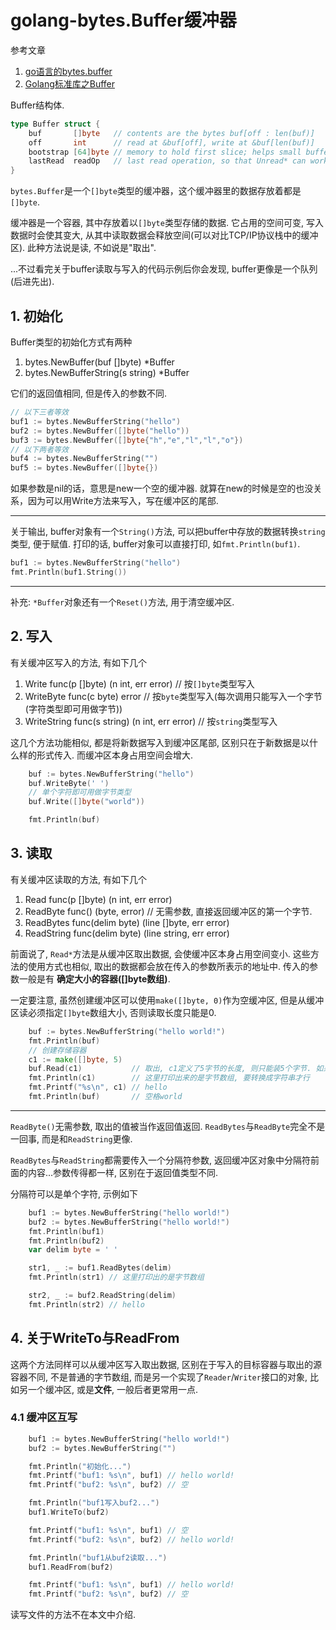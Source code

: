 # golang-bytes.Buffer缓冲器

参考文章

1. [go语言的bytes.buffer](https://my.oschina.net/u/943306/blog/127981)
2. [Golang标准库之Buffer](http://blog.51cto.com/aresy/1405184)

Buffer结构体.

```go
type Buffer struct {
	buf       []byte   // contents are the bytes buf[off : len(buf)]
	off       int      // read at &buf[off], write at &buf[len(buf)]
	bootstrap [64]byte // memory to hold first slice; helps small buffers avoid allocation.
	lastRead  readOp   // last read operation, so that Unread* can work correctly.
}
```

`bytes.Buffer`是一个`[]byte`类型的缓冲器，这个缓冲器里的数据存放着都是`[]byte`.

缓冲器是一个容器, 其中存放着以`[]byte`类型存储的数据. 它占用的空间可变, 写入数据时会使其变大, 从其中读取数据会释放空间(可以对比TCP/IP协议栈中的缓冲区). 此种方法说是读, 不如说是"取出".

...不过看完关于buffer读取与写入的代码示例后你会发现, buffer更像是一个队列(后进先出).

## 1. 初始化

Buffer类型的初始化方式有两种

1. bytes.NewBuffer(buf []byte) *Buffer
2. bytes.NewBufferString(s string) *Buffer

它们的返回值相同, 但是传入的参数不同. 

```go
// 以下三者等效
buf1 := bytes.NewBufferString("hello")
buf2 := bytes.NewBuffer([]byte("hello"))
buf3 := bytes.NewBuffer([]byte{"h","e","l","l","o"})
// 以下两者等效
buf4 := bytes.NewBufferString("")
buf5 := bytes.NewBuffer([]byte{})
```

如果参数是nil的话，意思是new一个空的缓冲器. 就算在new的时候是空的也没关系，因为可以用Write方法来写入，写在缓冲区的尾部.

------

关于输出, buffer对象有一个`String()`方法, 可以把buffer中存放的数据转换`string`类型, 便于赋值. 打印的话, buffer对象可以直接打印, 如`fmt.Println(buf1)`.

```go
buf1 := bytes.NewBufferString("hello")
fmt.Println(buf1.String())
```

------

补充: `*Buffer`对象还有一个`Reset()`方法, 用于清空缓冲区.

## 2. 写入

有关缓冲区写入的方法, 有如下几个

1. Write func(p []byte) (n int, err error)          // 按`[]byte`类型写入
2. WriteByte func(c byte) error                     // 按`byte`类型写入(每次调用只能写入一个字节(字符类型即可用做字节))
3. WriteString func(s string) (n int, err error)    // 按`string`类型写入

这几个方法功能相似, 都是将新数据写入到缓冲区尾部, 区别只在于新数据是以什么样的形式传入. 而缓冲区本身占用空间会增大.

```go
	buf := bytes.NewBufferString("hello")
	buf.WriteByte(' ')
	// 单个字符即可用做字节类型
	buf.Write([]byte("world"))

	fmt.Println(buf)
```

## 3. 读取

有关缓冲区读取的方法, 有如下几个

1. Read func(p []byte) (n int, err error)
2. ReadByte func() (byte, error) // 无需参数, 直接返回缓冲区的第一个字节.
3. ReadBytes func(delim byte) (line []byte, err error)
4. ReadString func(delim byte) (line string, err error)

前面说了, `Read*`方法是从缓冲区取出数据, 会使缓冲区本身占用空间变小. 这些方法的使用方式也相似, 取出的数据都会放在传入的参数所表示的地址中. 传入的参数一般是有 **确定大小的容器([]byte数组)**.

一定要注意, 虽然创建缓冲区可以使用`make([]byte, 0)`作为空缓冲区, 但是从缓冲区读必须指定`[]byte`数组大小, 否则读取长度只能是0.

```go
	buf := bytes.NewBufferString("hello world!")
	fmt.Println(buf)
	// 创建存储容器
	c1 := make([]byte, 5)
	buf.Read(c1)           // 取出, c1定义了5字节的长度, 则只能装5个字节. 如果定义了20个字节, buf就空了.
	fmt.Println(c1)        // 这里打印出来的是字节数组, 要转换成字符串才行
	fmt.Printf("%s\n", c1) // hello
	fmt.Println(buf)       // 空格world
```

------

`ReadByte()`无需参数, 取出的值被当作返回值返回. `ReadBytes`与`ReadByte`完全不是一回事, 而是和`ReadString`更像.

`ReadBytes`与`ReadString`都需要传入一个分隔符参数, 返回缓冲区对象中分隔符前面的内容...参数传得都一样, 区别在于返回值类型不同.

分隔符可以是单个字符, 示例如下

```go
	buf1 := bytes.NewBufferString("hello world!")
	buf2 := bytes.NewBufferString("hello world!")
	fmt.Println(buf1)
	fmt.Println(buf2)
	var delim byte = ' '

	str1, _ := buf1.ReadBytes(delim)
	fmt.Println(str1) // 这里打印出的是字节数组

	str2, _ := buf2.ReadString(delim)
	fmt.Println(str2) // hello
```

## 4. 关于WriteTo与ReadFrom

这两个方法同样可以从缓冲区写入取出数据, 区别在于写入的目标容器与取出的源容器不同, 不是普通的字节数组, 而是另一个实现了`Reader`/`Writer`接口的对象, 比如另一个缓冲区, 或是**文件**, 一般后者更常用一点.

### 4.1 缓冲区互写

```go
	buf1 := bytes.NewBufferString("hello world!")
	buf2 := bytes.NewBufferString("")

	fmt.Println("初始化...")
	fmt.Printf("buf1: %s\n", buf1) // hello world!
	fmt.Printf("buf2: %s\n", buf2) // 空

	fmt.Println("buf1写入buf2...")
	buf1.WriteTo(buf2)

	fmt.Printf("buf1: %s\n", buf1) // 空
	fmt.Printf("buf2: %s\n", buf2) // hello world!

	fmt.Println("buf1从buf2读取...")
	buf1.ReadFrom(buf2)

	fmt.Printf("buf1: %s\n", buf1) // hello world!
	fmt.Printf("buf2: %s\n", buf2) // 空
```

读写文件的方法不在本文中介绍.